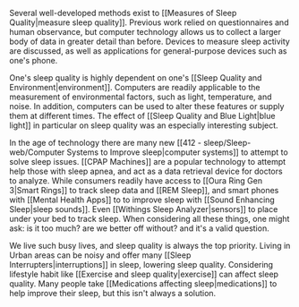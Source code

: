 Several well-developed methods exist to [[Measures of Sleep Quality|measure sleep quality]]. Previous work relied on questionnaires and human observance, but computer technology allows us to collect a larger body of data in greater detail than before. Devices to measure sleep activity are discussed, as well as applications for general-purpose devices such as one's phone. 

One's sleep quality is highly dependent on one's [[Sleep Quality and Environment|environment]]. Computers are readily applicable to the measurement of environmental factors, such as light, temperature, and noise. In addition, computers can be used to alter these features or supply them at different times. The effect of [[Sleep Quality and Blue Light|blue light]] in particular on sleep quality was an especially interesting subject. 

In the age of technology there are many new [[412 - sleep/Sleep-web/Computer Systems to Improve sleep|computer systems]] to attempt to solve sleep issues.  [[CPAP Machines]] are a popular technology to attempt help those with sleep apnea, and act as a data retrieval device for doctors to analyze.  While consumers readily have access to [[Oura Ring Gen 3|Smart Rings]] to track sleep data and [[REM Sleep]], and smart phones with [[Mental Health Apps]] to  to improve sleep with [[Sound Enhancing Sleep|sleep sounds]].  Even [[Withings Sleep Analyzer|sensors]] to place under your bed to track sleep.  When considering all these things, one might ask: is it too much? are we better off without? and it's a valid question.

We live such busy lives, and sleep quality is always the top priority.  Living in Urban areas can be noisy and offer many [[Sleep Interrupters|interruptions]] in sleep, lowering sleep quality.  Considering lifestyle habit like [[Exercise and sleep quality|exercise]] can affect sleep quality.  Many people take [[Medications affecting sleep|medications]] to help improve their sleep, but this isn't always a solution.
